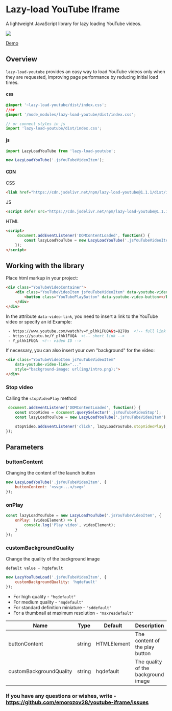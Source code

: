 # Lazy-load YouTube Iframe
A lightweight JavaScript library for lazy loading YouTube videos.

[![](https://data.jsdelivr.com/v1/package/npm/lazy-load-youtube/badge)](https://www.jsdelivr.com/package/npm/lazy-load-youtube)

[Demo](https://emorozov28.github.io/youtube-iframe/demo/index.html)

## Overview
`lazy-load-youtube` provides an easy way to load YouTube videos only when they are requested, improving page performance by reducing initial load times.

#### css
```css
@import '~lazy-load-youtube/dist/index.css';
//or
@import '/node_modules/lazy-load-youtube/dist/index.css';
```
```javascript
// or connect styles in js
import 'lazy-load-youtube/dist/index.css';
```
#### js
```javascript
import LazyLoadYouTube from 'lazy-load-youtube';

new LazyLoadYouTube('.jsYouTubeVideoItem');
```
#### CDN
CSS
```html
<link href="https://cdn.jsdelivr.net/npm/lazy-load-youtube@1.1.1/dist/index.css" rel="stylesheet">
```
JS
```html
<script defer src="https://cdn.jsdelivr.net/npm/lazy-load-youtube@1.1.1/dist/index.js"></script>
```
HTML
```html
<script>
     document.addEventListener('DOMContentLoaded', function() {
        const lazyLoadYouTube = new LazyLoadYouTube('.jsYouTubeVideoItem');
    });
</script>
```
## Working with the library
Place html markup in your project:
```html
<div class="YouTubeVideoContainer">
    <div class="YouTubeVideoItem jsYouTubeVideoItem" data-youtube-video-link="Y_plhk1FUQA">
        <button class="YouTubePlayButton" data-youtube-video-button></button>
    </div>
</div>
```
In the attribute `data-video-link`, you need to insert a link to the YouTube video or specify an id
Example:
```html
 - https://www.youtube.com/watch?v=Y_plhk1FUQA&t=8278s  <!-- full link -->
 - https://youtu.be/Y_plhk1FUQA  <!-- short link -->
 - Y_plhk1FUQA  <!-- video ID -->
 ```

If necessary, you can also insert your own "background" for the video:
```html 
<div class="YouTubeVideoItem jsYouTubeVideoItem"
    data-youtube-video-link="..."
    style="background-image: url(img/intro.png);">
</div>
```

### Stop video
Calling the `stopVideoPlay` method
```javascript
 document.addEventListener('DOMContentLoaded', function() {
    const stopVideo = document.querySelector('.jsYouTubeVideoStop');
    const lazyLoadYouTube = new LazyLoadYouTube('.jsYouTubeVideoItem');

    stopVideo.addEventListener('click', lazyLoadYouTube.stopVideoPlay);
});
```

## Parameters

### buttonContent
Changing the content of the launch button
```javascript
new LazyLoadYouTube('.jsYouTubeVideoItem', {
    buttonContent: '<svg>...</svg>'
});
```

### onPlay
```javascript
const lazyLoadYouTube = new LazyLoadYouTube('.jsYouTubeVideoItem', {
    onPlay: (videoElement) => {
        console.log('Play video', videoElement);
    }
});
```

### customBackgroundQuality

Change the quality of the background image

`default value - hqdefault`
```javascript
new LazyYouTubeLoad('.jsYouTubeVideoItem', {
    customBackgroundQuality: 'hqdefault'
});
```
+ For high quality - `"hqdefault"`
+ For medium quality - `"mqdefault"`
+ For standard definition miniature - `"sddefault"`
+ For a thumbnail at maximum resolution - `"maxresdefault"`

| Name | Type | Default | Description | Extra options |
| --- | --- | --- | --- | --- |
| buttonContent | string | HTMLElement | The content of the play button | --- |
| customBackgroundQuality | string | hqdefault | The quality of the background image | hqdefault, mqdefault, sddefault, maxresdefault |


### If you have any questions or wishes, write - https://github.com/emorozov28/youtube-iframe/issues